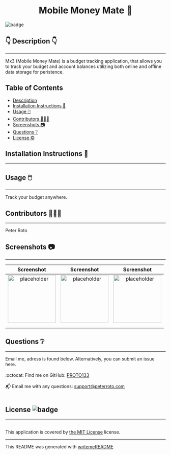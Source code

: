 
  <h1 align="center">Mobile Money Mate  🎉 </h1>
    
  ![badge](https://img.shields.io/badge/license-MIT-brightgreen)<br />
  
  ## 👇  Description  👇
---
  
  Mx3 (Mobile Money Mate) is a budget tracking application, that allows you to track your budget and account balances utilizing both online and offline data storage for peristence. 
 
  ## Table of Contents 
  - [Description](#--description--)
  - [Installation Instructions 📣](#installation-instructions-)
  - [Usage 🖱️](#usage-️)
  - [Contributors 🧑‍🤝‍🧑](#contributors-)
  - [Screenshots 📷](#screenshots-)
  - [Questions ❔](#questions-)
  - [License ©️](#license-️)
    
  ## Installation Instructions 📣
---

  
  
  ## Usage 🖱️
---

  Track your budget anywhere.
  
  ## Contributors 🧑‍🤝‍🧑
---
  Peter Roto
  
  ## Screenshots 📷
---

  |  Screenshot                              | Screenshot                               | Screenshot                               | 
  |:------------------------------------------------------:|:------------------------------------------------------:|:------------------------------------------------------:|
  | <img alt="placeholder" href="http://loremflickr.com/320/320/money" src="http://loremflickr.com/320/320/money" width="150" height="150"> |<img alt="placeholder" href="http://loremflickr.com/320/320/money" src="http://loremflickr.com/320/320/money" width="150" height="150">|<img alt="placeholder" href="http://loremflickr.com/320/320/money" src="http://loremflickr.com/320/320/money" width="150" height="150">|
  |                                                        |                                                        |                                                        |
  |                                                        |                                                        |                                                        |   


  ## Questions ❔

---

  Email me, adress is found below. Alternatively, you can submit an issue here.<br />
  <br />
  :octocat: Find me on GitHub: [PROTO133](https://github.com/PROTO133)<br />
  <br />
  📬 Email me with any questions: support@peterroto.com<br /><br />
  
  ## License ![badge](https://img.shields.io/badge/license-MIT-brightgreen)
---
  <br />
  This application is covered by <a href="https://opensource.org/licenses/MIT"> the MIT License</a> license. 

  --------------------------- 
 

  This README was generated with [writemeREADME](https://github.com/proto133/writemeREADME) 
  
